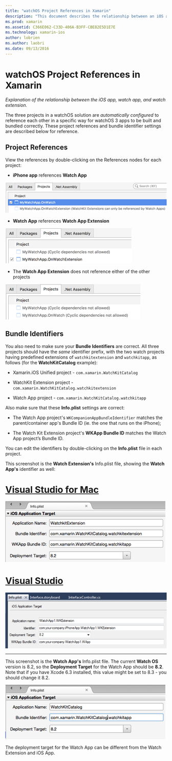 ```yaml
---
title: "watchOS Project References in Xamarin"
description: "This document describes the relationship between an iOS app, a watch app, and a watch app extension. It discusses project references and bundle identifiers."
ms.prod: xamarin
ms.assetid: C366E062-C33D-406A-B3FF-CBE82E5D1E7E
ms.technology: xamarin-ios
author: lobrien
ms.author: laobri
ms.date: 09/13/2016
---
```


# watchOS Project References in Xamarin

_Explanation of the relationship between the iOS app, watch app, and watch extension._

The three projects in a watchOS solution are *automatically configured* to reference each other
	in a specific way for watchOS 3 apps to be
	built and bundled correctly. These project references and bundle identifier settings
	are described below for reference.

## Project References

View the references by double-clicking on the References
	nodes for each project:

- **iPhone app** references **Watch App**

![](project-references-images/catalog-reference1.png "iPhone app references Watch App")

- **Watch App** references **Watch App Extension**

![](project-references-images/catalog-reference2.png "iPhone app references Watch App")


 - The **Watch App Extension** does not reference either of the other projects

![](project-references-images/catalog-reference3.png "Watch App Extension does not reference the other projects")



## Bundle Identifiers

You also need to make sure your **Bundle Identifiers** are correct.
	All three projects should have the *same* identifier prefix,
	with the two watch projects having predefined extensions of
	`watchkitextension` and `watchkitapp`, as follows
	(for the **WatchKitCatalog** example):

 - Xamarin.iOS Unified project - `com.xamarin.WatchKitCatalog`

 - WatchKit Extension project  - `com.xamarin.WatchKitCatalog.watchkitextension`

 - Watch App project - `com.xamarin.WatchKitCatalog.watchkitapp`

Also make sure that these **Info.plist** settings are correct:

 - The Watch App project's
	`WKCompanionAppBundleIdentifier` matches the parent/container
	app's Bundle ID (ie. the one that runs on the iPhone);

 - The Watch Kit Extension project's
	**WKApp Bundle ID** matches the Watch App project’s
	Bundle ID.

You can edit the identifiers by double-clicking
	on the **Info.plist** file in each project.

This screenshot
	is the **Watch Extension's** Info.plist file, showing the
	**Watch App's** identifier as well:

# [Visual Studio for Mac](#tab/vsmac)
	
![](project-references-images/infoplist-extension.png "This screenshot is the Watch Extension's Info.plist file")

# [Visual Studio](#tab/vswin)
	
![](project-references-images/infoplist-extension-vs.png "This screenshot is the Watch Extension's Info.plist file")

-----

This screenshot is the **Watch App's** Info.plist file.
	The current **Watch OS** version is 8.2, so the
	**Deployment Target** for the Watch App should be
	**8.2**. Note that if you have Xcode 6.3 installed,
	this value might be set to 8.3 - you should change
	it 8.2.

![](project-references-images/infoplist-watchapp.png "The watch Info.plist file")

The deployment target for the Watch App can be
	different from the Watch Extension and iOS App.

